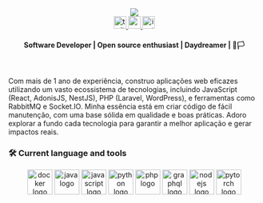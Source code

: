 <div>
  <div align="center">
    <img src='https://capsule-render.vercel.app/api?type=waving&color=timeGradient&height=250&section=header&text=Delcio%20Capolo&fontSize=70&fontAlignY=35&desc=Software%20Developer%20%20%20&descAlignY=50' />
  </div>
  <div align="center">
    <a href="https://twitter.com/delciocapolo?t=4bv7PM33sLkujFpm45Z70Dg&s=09" target="_blank">
      <img src="https://img.shields.io/static/v1?message=Twitter&logo=twitter&label=worklow&color=1DA1F2&logoColor=white&labelColor=&style=for-the-badge" height="25" alt="twitter logo"  />
    </a>
    <a href="https://medium.com/@delciocapolo096" target="_blank">
      <img src="https://img.shields.io/static/v1?message=Medium&logo=medium&label=comments&color=12100E&logoColor=white&labelColor=&style=for-the-badge" height="25" alt="medium logo"  />
    </a>
    <a href="https://www.instagram.com/imdelciocapolo/" target="_blank">
      <img src="https://img.shields.io/static/v1?message=Instagram&logo=instagram&label=lifestyle&color=E4405F&logoColor=white&labelColor=&style=for-the-badge" height="25" alt="instagram logo"  />
    </a>
  </div>
  <h4 align="center">Software Developer | Open source enthusiast | Daydreamer | 🐧🏳</h4>
  <br />
  <div>
    <p align="left">Com mais de 1 ano de experiência, construo aplicações web eficazes utilizando um vasto ecossistema de tecnologias, incluindo JavaScript (React, AdonisJS, NestJS), PHP (Laravel, WordPress), e ferramentas como RabbitMQ e Socket.IO. Minha essência está em criar código de fácil manutenção, com uma base sólida em qualidade e boas práticas. Adoro explorar a fundo cada tecnologia para garantir a melhor aplicação e gerar impactos reais.</p>
  </div>
  <div>
    <h3 align="left">🛠 Current language and tools</h3>
    <div align="center">
      <img src="https://cdn.jsdelivr.net/gh/devicons/devicon/icons/docker/docker-plain-wordmark.svg" height="50" width="50" alt="docker logo" />
      <img src="https://cdn.jsdelivr.net/gh/devicons/devicon/icons/java/java-original.svg" height="50" width="50" alt="java logo" />
      <img src="https://cdn.jsdelivr.net/gh/devicons/devicon/icons/javascript/javascript-original.svg" height="50" width="50" alt="javascript logo" />
      <img src="https://cdn.jsdelivr.net/gh/devicons/devicon/icons/python/python-original.svg" height="50" width="50" alt="python logo" />
      <img src="https://cdn.jsdelivr.net/gh/devicons/devicon/icons/php/php-original.svg" height="50" width="50" alt="php logo" />
      <img src="https://cdn.jsdelivr.net/gh/devicons/devicon/icons/graphql/graphql-plain.svg" height="50" width="50" alt="graphql logo" />
      <img src="https://cdn.jsdelivr.net/gh/devicons/devicon/icons/nodejs/nodejs-original.svg" height="50" width="50" alt="nodejs logo" />
      <img src="https://cdn.jsdelivr.net/gh/devicons/devicon/icons/pytorch/pytorch-original.svg" height="50" width="50" alt="pytorch logo" />
    </div>
  </div>
</div>

<!--
###

<br clear="both">

<div align="center">
  <img src="https://visitor-badge.laobi.icu/badge?page_id=delciocapolo.delciocapolo&"  />
</div>

<h1 align="center"></h1>

###

<details closed>
  <summary>
    <h3>👨‍💻 About Me</h3>
  </summary>
  
  
###
<p align="left">I am a programming enthusiast with experience in different languages and areas, always looking to explore and understand the potential of each one. My journey as a Backend developer led me to work with various technologies and learn about how they work, under the hood, their pros and cons, management (state, memory...).</p>

###

<h4 align="left">🔧 My skills include</h4>

###

- Backend development with multiple languages.
- Building robust APIs and systems.
<!-- - Implementation of machine learning solutions using Python. -->

<!--###

<h4 align="left">🚀 What i can offer</h4>

###
- Flexibility to work with different technologies and adapt to new environments.
- Ability to collaborate in cross-functional and multidisciplinary teams.
- Commitment to delivering high quality solutions.
</details>

<h1></h1>

###

###

<h3 align="left">🔥   My Stats :</h3>

###

<div align="center">
  <img src="https://streak-stats.demolab.com?user=delciocapolo&locale=en&mode=daily&theme=tokyonight&hide_border=false&border_radius=5&order=3" height="220" alt="streak graph"  />
</div>

###

-->
